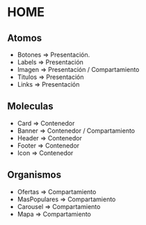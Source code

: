 # HOME

## Atomos
- Botones       => Presentación.
- Labels        => Presentación
- Imagen        => Presentación / Compartamiento
- Titulos       => Presentación
- Links         => Presentación

## Moleculas
- Card          => Contenedor
- Banner        => Contenedor / Compartamiento
- Header        => Contenedor
- Footer        => Contenedor
- Icon          => Contenedor

## Organismos
- Ofertas       => Compartamiento
- MasPopulares  => Compartamiento
- Carousel      => Compartamiento
- Mapa          => Compartamiento